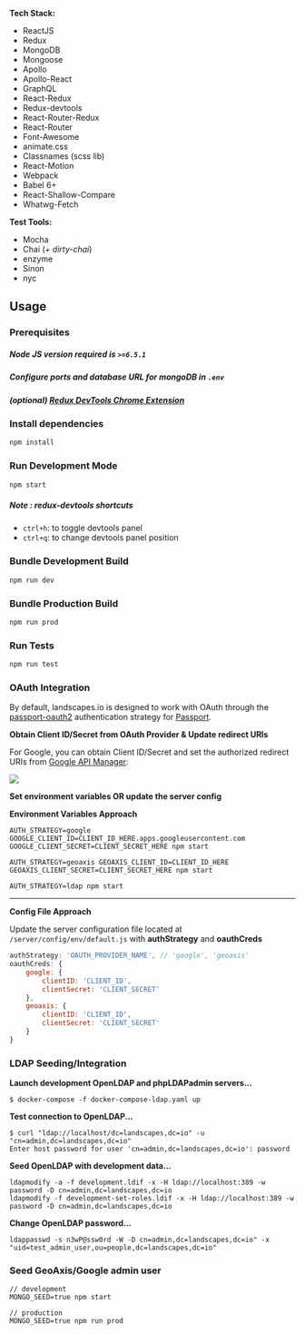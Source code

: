 **Tech Stack:**

- ReactJS
- Redux
- MongoDB
- Mongoose
- Apollo
- Apollo-React
- GraphQL
- React-Redux
- Redux-devtools
- React-Router-Redux
- React-Router
- Font-Awesome
- animate.css
- Classnames (scss lib)
- React-Motion
- Webpack
- Babel 6+
- React-Shallow-Compare
- Whatwg-Fetch


**Test Tools:**

- Mocha
- Chai (*+ dirty-chai*)
- enzyme
- Sinon
- nyc


## Usage

### Prerequisites

##### Node JS version required is `>=6.5.1`
##### Configure ports and database URL for mongoDB in `.env`
##### (optional) [Redux DevTools Chrome Extension](https://chrome.google.com/webstore/detail/redux-devtools/lmhkpmbekcpmknklioeibfkpmmfibljd)


### Install dependencies

```bash
npm install
```

### Run Development Mode

```bash
npm start
```

##### Note : redux-devtools shortcuts
- `ctrl+h`: to toggle devtools panel
- `ctrl+q`: to change devtools panel position


### Bundle Development Build

```bash
npm run dev
```

### Bundle Production Build

```bash
npm run prod
```

### Run Tests

```bash
npm run test
```

### OAuth Integration

By default, landscapes.io is designed to work with OAuth through the [passport-oauth2](https://github.com/jaredhanson/passport-oauth2) authentication strategy for [Passport](http://passportjs.org/).

**Obtain Client ID/Secret from OAuth Provider & Update redirect URIs**

For Google, you can obtain Client ID/Secret and set the authorized redirect URIs from [Google API Manager](https://console.developers.google.com/apis/credentials):

![](http://1.1m.yt/P81UFvm.png)

**Set environment variables OR update the server config**

**Environment Variables Approach**
```
AUTH_STRATEGY=google GOOGLE_CLIENT_ID=CLIENT_ID_HERE.apps.googleusercontent.com GOOGLE_CLIENT_SECRET=CLIENT_SECRET_HERE npm start

AUTH_STRATEGY=geoaxis GEOAXIS_CLIENT_ID=CLIENT_ID_HERE GEOAXIS_CLIENT_SECRET=CLIENT_SECRET_HERE npm start

AUTH_STRATEGY=ldap npm start
```

---

**Config File Approach**

Update the server configuration file located at ```/server/config/env/default.js``` with **authStrategy** and **oauthCreds**
```javascript
authStrategy: 'OAUTH_PROVIDER_NAME', // 'google', 'geoaxis'
oauthCreds: {
    google: {
        clientID: 'CLIENT_ID',
        clientSecret: 'CLIENT_SECRET'
    },
    geoaxis: {
        clientID: 'CLIENT_ID',
        clientSecret: 'CLIENT_SECRET'
    }
}
```
### LDAP Seeding/Integration

**Launch development OpenLDAP and phpLDAPadmin servers...**
```
$ docker-compose -f docker-compose-ldap.yaml up
```

**Test connection to OpenLDAP...**
```
$ curl "ldap://localhost/dc=landscapes,dc=io" -u "cn=admin,dc=landscapes,dc=io"
Enter host password for user 'cn=admin,dc=landscapes,dc=io': password
```

**Seed OpenLDAP with development data...**
```
ldapmodify -a -f development.ldif -x -H ldap://localhost:389 -w password -D cn=admin,dc=landscapes,dc=io
ldapmodify -f development-set-roles.ldif -x -H ldap://localhost:389 -w password -D cn=admin,dc=landscapes,dc=io
```

**Change OpenLDAP password...**
```
ldappasswd -s n3wP@ssw0rd -W -D cn=admin,dc=landscapes,dc=io" -x "uid=test_admin_user,ou=people,dc=landscapes,dc=io"
```
### Seed GeoAxis/Google admin user
```
// development
MONGO_SEED=true npm start

// production
MONGO_SEED=true npm run prod
```
